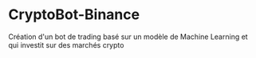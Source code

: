 # CryptoBot-Binance
Création d'un bot de trading basé sur un modèle de Machine Learning et qui investit sur des marchés crypto
